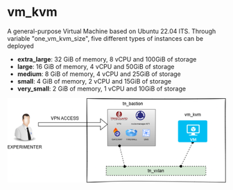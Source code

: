 # vm_kvm

A general-purpose Virtual Machine based on Ubuntu 22.04 lTS.
Through variable "one_vm_kvm_size", five different types of instances can be deployed
- **extra_large**: 32 GiB of memory, 8 vCPU and 100GiB of storage
- **large**: 16 GiB of memory, 4 vCPU and 50GiB of storage
- **medium**: 8 GiB of memory, 4 vCPU and 25GiB of storage
- **small**: 4 GiB of memory, 2 vCPU and 15GiB of storage
- **very_small**: 2 GiB of memory, 1 vCPU and 10GiB of storage

![vm_kvm](https://github.com/6G-SANDBOX/6G-Library/blob/assets/vm_kvm/vm_kvm.png)
